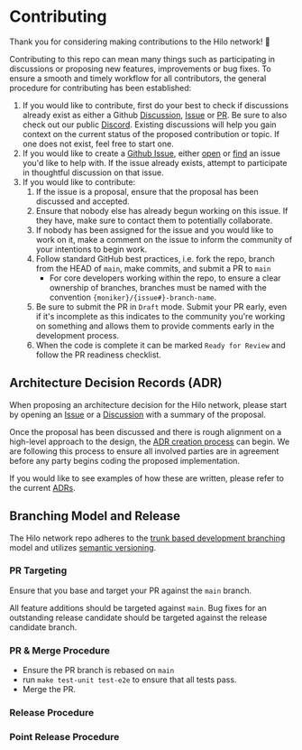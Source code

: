 # Contributing

Thank you for considering making contributions to the Hilo network! 🌟

Contributing to this repo can mean many things such as participating in
discussions or proposing new features, improvements or bug fixes. To ensure a
smooth and timely workflow for all contributors, the general procedure for
contributing has been established:

1. If you would like to contribute, first do your best to check if discussions
   already exist as either a Github [Discussion](https://github.com/cicizeo/hilo/discussions),
   [Issue](https://github.com/cicizeo/hilo/issues) or
   [PR](https://github.com/cicizeo/hilo/pulls). Be sure to also check out
   our public [Discord](https://discord.gg/dN76DEBCd9). Existing discussions will help you
   gain context on the current status of the proposed contribution or topic. If
   one does not exist, feel free to start one.
2. If you would like to create a [Github Issue](https://github.com/cicizeo/hilo/issues),
   either [open](https://github.com/cicizeo/hilo/issues/new/choose) or
   [find](https://github.com/cicizeo/hilo/issues) an issue you'd like to
   help with. If the issue already exists, attempt to participate in thoughtful
   discussion on that issue.
3. If you would like to contribute:
   1. If the issue is a proposal, ensure that the proposal has been discussed
   and accepted.
   2. Ensure that nobody else has already begun working on this issue. If they
   have, make sure to contact them to potentially collaborate.
   3. If nobody has been assigned for the issue and you would like to work on it,
   make a comment on the issue to inform the community of your intentions to
   begin work.
   4. Follow standard GitHub best practices, i.e. fork the repo, branch from the
   HEAD of `main`, make commits, and submit a PR to `main`
      - For core developers working within the repo, to ensure a clear ownership
      of branches, branches must be named with the convention `{moniker}/{issue#}-branch-name`.
   5. Be sure to submit the PR in `Draft` mode. Submit your PR early, even if
      it's incomplete as this indicates to the community you're working on
      something and allows them to provide comments early in the development
      process.
   6. When the code is complete it can be marked `Ready for Review` and follow
   the PR readiness checklist.

## Architecture Decision Records (ADR)

When proposing an architecture decision for the Hilo network, please start by
opening an [Issue](https://github.com/cicizeo/hilo/issues/new/choose) or a
[Discussion](https://github.com/cicizeo/hilo/discussions/new) with a summary
of the proposal.

Once the proposal has been discussed and there is rough alignment on a high-level
approach to the design, the [ADR creation process](https://github.com/cicizeo/hilo/blob/master/docs/architecture/PROCESS.md) can begin. We are following this process to ensure all involved parties
are in agreement before any party begins coding the proposed implementation.

If you would like to see examples of how these are written, please refer to the
current [ADRs](https://github.com/cicizeo/hilo/tree/master/docs/architecture).

## Branching Model and Release

The Hilo network repo adheres to the [trunk based development branching](https://trunkbaseddevelopment.com/)
model and utilizes [semantic versioning](https://semver.org/).

### PR Targeting

Ensure that you base and target your PR against the `main` branch.

All feature additions should be targeted against `main`. Bug fixes for an
outstanding release candidate should be targeted against the release candidate
branch.

### PR & Merge Procedure

- Ensure the PR branch is rebased on `main`
- run `make test-unit test-e2e` to ensure that all tests pass.
- Merge the PR.

### Release Procedure

<!-- TODO -->

### Point Release Procedure

<!-- TODO -->
